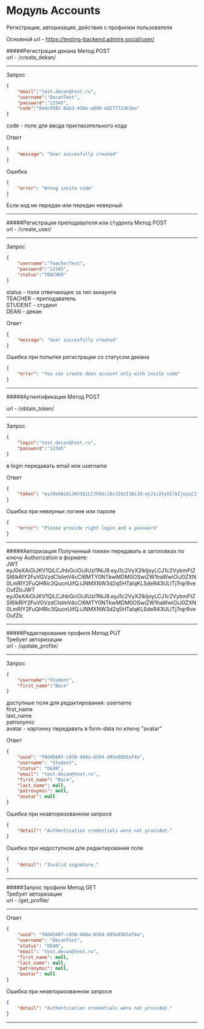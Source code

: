 # Модуль Accounts
Регистрация, авторизация, действия с профилем пользователя

Основной url - https://testing-backend.admire.social/user/

#####Регистрация декана
Метод POST  
url - /create_dekan/  
***
Запрос
```json
{
    "email":"test.decan@test.ru",
    "username":"DecanTest",
    "password":"12345",
    "code":"04dc9581-0ab3-410a-a990-dd277713b1be"
}
```
code - поле для ввода пригласительного кода

Ответ
```json
{
    "message": "User succesfully created"
}
```
Ошибка
```json
{
    "error": "Wrong invite code"
}
```
Если код не передан или передан неверный
***

#####Регистрация преподавателя или студента
Метод POST  
url - /create_user/
***
Запрос
```json
{
    "username":"TeacherTest",
    "password":"12345",
    "status":"TEACHER"
}
```
status - поле отвечающее за тип аккаунта  
TEACHER - преподаватель  
STUDENT - студент  
DEAN - декан  

Ответ
```json
{
    "message": "User succesfully created"
}
```
Ошибка при попытке регистрации со статусом декана
```json
{
    "error": "You can create dean account only with invite code"
}
```
***

#####Аутинтификация
Метод POST

url - /obtain_token/
***
Запрос
```json
{
    "login":"test.decan@test.ru",
    "password":"12345"
}
```
в login передавать email или username

Ответ
```json
{
    "token": "eyJ0eXAiOiJKV1QiLCJhbGciOiJIUzI1NiJ9.eyJ1c2VyX2lkIjoyLCJ1c2VybmFtZSI6IkRlY2FuVGVzdCIsImV4cCI6MTY0NTkwMDM0OSwiZW1haWwiOiJ0ZXN0LmRlY2FuQHRlc3QucnUifQ.iJNMXNW3d2q5HTaIqKLSdeR43ULITj7rqr9veOufZlc"
}
```
Ошибка при неверных логине или пароле
```json
{
    "error": "Please provide right login and a password"
}
```
***
#####Авторизация
Полученный токкен передавать в заголовках по ключу Authorization в формате:  
JWT eyJ0eXAiOiJKV1QiLCJhbGciOiJIUzI1NiJ9.eyJ1c2VyX2lkIjoyLCJ1c2VybmFtZSI6IkRlY2FuVGVzdCIsImV4cCI6MTY0NTkwMDM0OSwiZW1haWwiOiJ0ZXN0LmRlY2FuQHRlc3QucnUifQ.iJNMXNW3d2q5HTaIqKLSdeR43ULITj7rqr9veOufZlcJWT eyJ0eXAiOiJKV1QiLCJhbGciOiJIUzI1NiJ9.eyJ1c2VyX2lkIjoyLCJ1c2VybmFtZSI6IkRlY2FuVGVzdCIsImV4cCI6MTY0NTkwMDM0OSwiZW1haWwiOiJ0ZXN0LmRlY2FuQHRlc3QucnUifQ.iJNMXNW3d2q5HTaIqKLSdeR43ULITj7rqr9veOufZlc
***

#####Редактирование профиля
Метод PUT  
Требует авторизации  
url - /update_profile/
***
Запрос
```json
{
    "username":"Student",
    "first_name":"Вася"
}
```
доступные поля для редактирования:
username  
first_name  
last_name  
patronymic  
avatar - картинку передавать в form-data по ключу "avatar"  

Ответ
```json
{
    "uuid": "f0d4568f-c938-480a-8564-d95e95b5af4a",
    "username": "Student",
    "status": "DEAN",
    "email": "test.decan@test.ru",
    "first_name": "Вася",
    "last_name": null,
    "patronymic": null,
    "avatar": null
}
```
Ошибка при неавторизованном запросе
```json
{
    "detail": "Authentication credentials were not provided."
}
```
Ошибка при недоступном для редактирования поле
```json
{
    "detail": "Invalid signature."
}
```
***

#####Запрос профиля
Метод GET  
Требует авторизации  
url - /get_profile/
***
Ответ
```json
{
    "uuid": "f0d4568f-c938-480a-8564-d95e95b5af4a",
    "username": "DecanTest",
    "status": "DEAN",
    "email": "test.decan@test.ru",
    "first_name": null,
    "last_name": null,
    "patronymic": null,
    "avatar": null
}
```
Ошибка при неавторизованном запросе
```json
{
    "detail": "Authentication credentials were not provided."
}
```
***